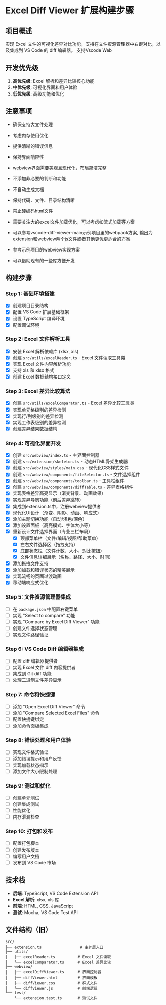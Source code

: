 # Excel Diff Viewer 扩展构建步骤

## 项目概述
实现 Excel 文件的可视化差异对比功能，支持在文件资源管理器中右键对比，以及集成到 VS Code 的 diff 编辑器。
支持Vscode Web

## 开发优先级
1. **高优先级**: Excel 解析和差异比较核心功能
2. **中优先级**: 可视化界面和用户体验
3. **低优先级**: 高级功能和优化

## 注意事项
- 确保支持大文件处理
- 考虑内存使用优化
- 提供清晰的错误信息
- 保持界面响应性
- webview界面需要美观且现代化，布局简洁完整
- 不添加非必要的判断和功能
- 不自动生成文档
- 保持代码、文件、目录结构清晰
- 禁止硬编码html文件
- 需要关注大的excel文件加载优化，可以考虑如流式加载等方案

- 可以参考vscode-diff-viewer-main示例项目里的webpack方案, 输出为extension和webview两个js文件或者其他更优更适合的方案
- 参考示例项目的webview实现方案
- 可以借助现有的一些库方便开发

## 构建步骤

### Step 1: 基础环境搭建
- [x] 创建项目目录结构
- [x] 配置 VS Code 扩展基础框架
- [x] 设置 TypeScript 编译环境
- [x] 配置调试环境

### Step 2: Excel 文件解析工具
- [x] 安装 Excel 解析依赖库 (xlsx, xls)
- [x] 创建 `src/utils/excelReader.ts` - Excel 文件读取工具类
- [x] 实现 Excel 文件内容解析功能
- [x] 支持 xls 和 xlsx 格式
- [x] 创建 Excel 数据结构接口定义

### Step 3: Excel 差异比较算法
- [x] 创建 `src/utils/excelComparator.ts` - Excel 差异比较工具类
- [x] 实现单元格级别的差异检测
- [x] 实现行/列级别的差异检测
- [x] 实现工作表级别的差异检测
- [x] 创建差异结果数据结构

### Step 4: 可视化界面开发
- [x] 创建 `src/webview/index.ts` - 主界面控制器
- [x] 创建 `src/extension/skeleton.ts` - 动态HTML骨架生成器
- [x] 创建 `src/webview/styles/main.css` - 现代化CSS样式文件
- [x] 创建 `src/webview/components/fileSelector.ts` - 文件选择组件
- [x] 创建 `src/webview/components/toolbar.ts` - 工具栏组件
- [x] 创建 `src/webview/components/diffTable.ts` - 差异表格组件
- [x] 实现表格差异高亮显示（渐变背景、动画效果）
- [x] 实现差异导航功能（前后差异跳转）
- [x] 集成到extension.ts中，注册webview提供者
- [x] 现代化UI设计（渐变、阴影、动画、响应式）
- [x] 添加主题切换功能（自动/浅色/深色）
- [x] 添加设置面板（高亮模式、字体大小等）
- [x] 重新设计文件选择界面（专业三栏布局）
  - [x] 顶部菜单栏（文件/编辑/视图/帮助菜单）
  - [x] 左右文件选择区（拖拽支持）
  - [x] 底部状态栏（文件计数、大小、对比按钮）
  - [x] 文件信息详细展示（名称、路径、大小、时间）
- [x] 添加拖拽文件支持
- [x] 添加加载和错误状态的精美展示
- [x] 实现流畅的页面过渡动画
- [x] 移动端响应式优化

### Step 5: 文件资源管理器集成
- [ ] 在 `package.json` 中配置右键菜单
- [ ] 实现 "Select to compare" 功能
- [ ] 实现 "Compare by Excel Diff Viewer" 功能
- [ ] 创建文件选择状态管理
- [ ] 实现文件路径验证

### Step 6: VS Code Diff 编辑器集成
- [ ] 配置 diff 编辑器提供者
- [ ] 实现 Excel 文件 diff 内容提供者
- [ ] 集成到 Git diff 功能
- [ ] 处理二进制文件差异显示

### Step 7: 命令和快捷键
- [ ] 添加 "Open Excel Diff Viewer" 命令
- [ ] 添加 "Compare Selected Excel Files" 命令
- [ ] 配置快捷键绑定
- [ ] 添加命令面板集成

### Step 8: 错误处理和用户体验
- [ ] 实现文件格式验证
- [ ] 添加错误提示和用户反馈
- [ ] 实现加载状态指示
- [ ] 添加文件大小限制处理

### Step 9: 测试和优化
- [ ] 创建单元测试
- [ ] 创建集成测试
- [ ] 性能优化
- [ ] 内存泄漏检查

### Step 10: 打包和发布
- [ ] 配置打包脚本
- [ ] 创建发布版本
- [ ] 编写用户文档
- [ ] 发布到 VS Code 市场

## 技术栈
- **后端**: TypeScript, VS Code Extension API
- **Excel 解析**: xlsx, xls 库
- **前端**: HTML, CSS, JavaScript
- **测试**: Mocha, VS Code Test API

## 文件结构（旧）
```
src/
├── extension.ts                 # 主扩展入口
├── utils/
│   ├── excelReader.ts          # Excel 文件读取
│   └── excelComparator.ts      # Excel 差异比较
├── webview/
│   ├── excelDiffViewer.ts      # 界面控制器
│   ├── diffViewer.html         # 界面模板
│   ├── diffViewer.css          # 样式文件
│   └── diffViewer.js           # 前端逻辑
└── test/
    └── extension.test.ts       # 测试文件
```